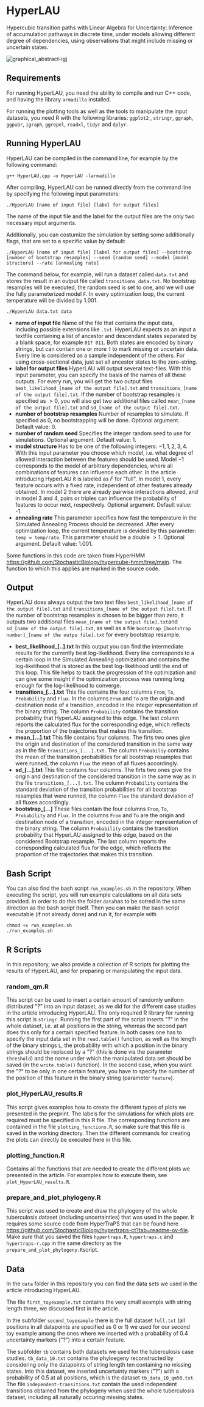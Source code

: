 # HyperLAU
Hypercubic transition paths with Linear Algebra for Uncertainty: Inference of accumulation pathways in discrete time, under models allowing different degree of dependencies, using observations that might include missing or uncertain states.

![graphical_abstract-igj](https://github.com/user-attachments/assets/8a34d662-9124-46f4-8f7f-ad0301e6f266)



## Requirements
For running HyperLAU, you need the ability to compile and run C++ code, and having the library `armadillo` installed. 

For running the plotting tools as well as the tools to manipulate the input datasets, you need R with the following libraries: 
`ggplot2` , `stringr`, `ggraph`, `ggpubr`, `igraph`, `ggrepel`, `readxl`, `tidyr` and `dplyr`.

## Running HyperLAU
HyperLAU can be compiled in the command line, for example by the following command:
```
g++ HyperLAU.cpp -o HyperLAU -larmadillo
```
After compiling, HyperLAU can be runned directly from the command line by specifying the following input parameters:
```
./HyperLAU [name of input file] [label for output files] 
```
The name of the input file and the label for the output files are the only two necessary input arguments. 

Additionally, you can costumize the simulation by setting some additionally flags, that are set to a specific value by default:
```
./HyperLAU [name of input file] [label for output files] --bootstrap [number of bootstrap resamples] --seed [random seed] --model [model structure] --rate [annealing rate]
```

The command below, for example, will run a dataset called `data.txt` and stores the result in an output file called `transitions_data.txt`. No bootstrap resamples will be executed, the random seed is set to one, and we will use the fully parameterized model `F`. In every optimization loop, the current temperature will be divided by 1.001.
```
./HyperLAU data.txt data 
```

- **name of input file** Name of the file that contains the input data, including possible extensions like `.txt`. HyperLAU expects as an input a textfile containing a list of ancestor and descendant states separated by a blank space, for example `01? 011`. Both states are encoded by binary strings, but can contain one or more `?` to mark missing or uncertain data. Every line is considered as a sample independent of the others. For using cross-sectional data, just set all ancestor states to the zero-string.
- **label for output files** HyperLAU will output several text-files. With this input parameter, you can specify the basis of the names of all these outputs. For every run, you will get the two output files `best_likelihood_[name of the output file].txt` and `transitions_[name of the output file].txt`. If the number of bootstrap resamples is specified as $>0$, you will also get two additional files called `mean_[name of the output file].txt` and `sd_[name of the output file].txt`.
- **number of bootstrap resamples** Number of resamples to simulate. If specified as 0, no bootstrapping will be done. Optional argument. Default value: 0.
- **number of random seed** Specifies the integer random seed to use for simulations. Optional argument. Default value: 1.
- **model structure** Has to be one of the following integers: $-1,1,2,3,4$. With this input parameter you choose which model, i.e. what degree of allowed interaction between the features should be used. Model $-1$ corresponds to the model of arbitrary dependencies, where all combinations of features can influence each other. In the article introducing HyperLAU it is labeled as $F$ for "full". In model $1$, every feature occurs with a fixed rate, independent of other features already obtained. In model $2$ there are already pairwise interactions allowed, and in model $3$ and $4$, pairs or triples can influence the probability of features to occur next, respectively. Optional argument. Default value: -1.
- **annealing rate** This parameter specifies how fast the temperature in the Simulated Annealing Process should be decreased. After every optimization loop, the current temperature is devided by this parameter: `temp = temp/rate`. This parameter should be a double $>1$. Optional argument. Default value: 1.001.

Some functions in this code are taken from HyperHMM https://github.com/StochasticBiology/hypercube-hmm/tree/main. The function to which this applies are marked in the source code.

## Output
HyperLAU does always output the two text files `best_likelihood_[name of the output file].txt` and `transitions_[name of the output file].txt`. If the number of bootstrap resamples is chosen to be bigger than zero, it outputs two additional files `mean_[name of the output file].txt`and `sd_[name of the output file].txt`, as well as a file `bootstrap_[bootstrap number]_[name of the outpu file].txt` for every bootstrap resample.
- **best_likelihood_[..].txt** In this output you can find the intermediate results for the currently best log-likelihood. Every line corresponds to a certain loop in the Simulated Annealing optimization and contains the log-likelihood that is stored as the best log-likelihood until the end of this loop. This file helps to track the progression of the optimization and can give some insight if the optimiziation process was running long enough for the log-likelihood to converge.
- **transitions_[...].txt** This file contains the four columns `From`, `To`, `Probability` and `Flux`. In the columns `From` and `To` are the origin and destination node of a transition, encoded in the integer representation of the binary string. The column `Probability` contains the transition probability that HyperLAU assigned to this edge. The last column reports the calculated flux for the corresponding edge, which reflects the proportion of the trajectories that makes this transition.
- **mean_[...].txt** This file contains four columns. The firts two ones give the origin and destination of the considered transition in the same way as in the file `transitions_[...].txt`. The column `Probabiliy` contains the mean of the transition probabilities for all bootstrap resamples that were runned, the column `Flux` the mean of all fluxes accordingly.
- **sd_[...].txt** This file contains four columns. The firts two ones give the origin and destination of the considered transition in the same way as in the file `transitions_[...].txt`. The column `Probability` contains the standard deviation of the transition probabilities for all bootstrap resamples that were runned, the column `Flux` the standard deviation of all fluxes accordingly.
- **bootstrap_[...]** These files contain the four columns `From`, `To`, `Probability` and `Flux`. In the columns `From` and `To` are the origin and destination node of a transition, encoded in the integer representation of the binary string. The column `Probability` contains the transition probability that HyperLAU assigned to this edge, based on the considered Bootstrap resample. The last column reports the corresponding calculated flux for the edge, which reflects the proportion of the trajectories that makes this transition.
  
## Bash Script
You can also find the bash script `run_examples.sh` in the repository. When executing the script, you will run example calculations on all data sets provided. In order to do this the folder `data`has to be sotred in the same direction as the bash script itself. Then you can make the bash script executable (if not already done) and run it, for example with
```
chmod +x run_examples.sh
./run_examples.sh
```

## R Scripts
In this repository, we also provide a collection of R scripts for plotting the results of HyperLAU, and for preparing or manipulating the input data. 

### random_qm.R
This script can be used to insert a certain amount of randomly uniform distributed "?" into an input dataset, as we did for the different case studies in the article introducing HyperLAU. The only required R library for running this script is `stringr`. Running the first part of the script inserts "?" in the whole dataset, i.e. at all positions in the string, whereas the second part does this only for a certain specified feature. In both cases one has to specify the input data set in the `read.table()` function, as well as the length of the binary strings `L`, the probability with which a position in the binary strings should be replaced by a "?" (this is done via the parameter `threshold`) and the name under which the manipulated data set should be saved (in the `write.table()` function). In the second case, when you want the "?" to be only in one certain feature, you have to specify the number of the position of this feature in the binary string (parameter `feature`). 


### plot_HyperLAU_results.R
This script gives examples how to create the different types of plots we presented in the preprint. The labels for the simulations for which plots are required must be specified in this R file. The corresponding functions are contained in the file `plotting_functions.R`, so make sure that this file is saved in the working directory. Then the different commands for creating the plots can directly be executed here in this file. 

### plotting_function.R
Contains all the functions that are needed to create the different plots we presented in the article. For examples how to execute them, see `plot_HyperLAU_results.R`.

### prepare_and_plot_phylogeny.R
This script was used to create and draw the phylogeny of the whole tuberculosis dataset (including uncertainties) that was used in the paper. It requires some source code from HyperTraPS that can be found here https://github.com/StochasticBiology/hypertraps-ct?tab=readme-ov-file. Make sure that you saved the files `hypertraps.R`, `hypertraps.c` and `hypertraps-r.cpp` in the same directory as the `prepare_and_plot_phylogeny.R`script.

## Data
In the `data` folder in this repository you can find the data sets we used in the article introducing HyperLAU. 

The file `first_toyexample.txt` contains the very small example with string length three, we discussed first in the article. 

In the subfolder `second_toyexample` there is the full dataset `full.txt` (all positions in all datapoints are specified as $0$ or $1$) we used for our second toy example among the ones where we inserted with a probability of $0.4$ uncertainty markers ("?") into a certain feature. 

The subfolder `tb` contains both datasets we used for the tuberculosis case studies. `tb_data_10.txt` contains the phyloegeny reconstructed by considering only the datapoints of string length ten containing no missing states. Into this dataset, we inserted uncertainty markers ("?") with a probability of $0.5$ at all positions, which is the dataset `tb_data_10_qm50.txt`. The file `independent-transitions.txt` contain the used independent transitions obtained from the phylogeny when used the whole tuberculosis dataset, including all naturally occuring missing states.
